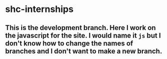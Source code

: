 # shc-internships
## This is the development branch. Here I work on the javascript for the site. I would name it `js` but I don't know how to change the names of branches and I don't want to make a new branch.

